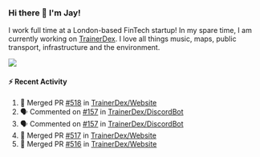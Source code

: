 ### Hi there 👋 I'm Jay!
I work full time at a London-based FinTech startup! In my spare time, I am currently working on [TrainerDex](https://www.github.com/TrainerDex). I love all things music, maps, public transport, infrastructure and the environment.

[<img src="https://github-readme-stats.vercel.app/api/wakatime?username=TurnrDev&layout=compact" />](https://wakatime.com/@TurnrDev)  

#### :zap: Recent Activity
<!--START_SECTION:activity-->
1. 🎉 Merged PR [#518](https://github.com/TrainerDex/Website/pull/518) in [TrainerDex/Website](https://github.com/TrainerDex/Website)
2. 🗣 Commented on [#157](https://github.com/TrainerDex/DiscordBot/issues/157) in [TrainerDex/DiscordBot](https://github.com/TrainerDex/DiscordBot)
3. 🗣 Commented on [#157](https://github.com/TrainerDex/DiscordBot/issues/157) in [TrainerDex/DiscordBot](https://github.com/TrainerDex/DiscordBot)
4. 🎉 Merged PR [#517](https://github.com/TrainerDex/Website/pull/517) in [TrainerDex/Website](https://github.com/TrainerDex/Website)
5. 🎉 Merged PR [#516](https://github.com/TrainerDex/Website/pull/516) in [TrainerDex/Website](https://github.com/TrainerDex/Website)
<!--END_SECTION:activity-->
